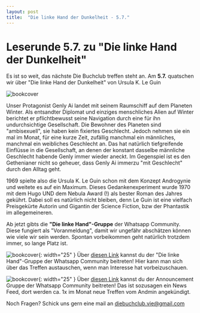 ```yaml
---
layout: post
title:  "Die linke Hand der Dunkelheit - 5.7."
---
```


# Leserunde 5.7. zu "Die linke Hand der Dunkelheit"

Es ist so weit, das nächste Die Buchclub treffen steht an. Am <b>5.7.</b> quatschen wir über "Die linke Hand der Dunkelheit" von  Ursula K. Le Guin

![bookcover](/assets/ursula.jpg)

Unser Protagonist Genly Ai landet mit seinem Raumschiff auf dem Planeten Winter. Als entsandter Diplomat und einziges menschliches Alien 
auf Winter berichtet er pflichtbewusst seine Navigation durch eine für ihn undurchsichtige Gesellschaft. Die Bewohner des Planeten 
sind "ambisexuell", sie haben kein fixiertes Geschlecht. Jedoch nehmen sie ein mal im Monat, für eine kurze Zeit, zufällig manchmal ein männliches, manchmal ein 
weibliches Geschlecht an.
Das hat natürlich tiefgreifende Einflüsse in die Gesellschaft, an denen der konstant dasselbe männliche Geschlecht habende Genly immer wieder aneckt.
Im Gegenspiel ist es den Gethenianer nicht so geheuer, dass Genly Ai immerzu "mit Geschlecht" durch den Alltag geht.

1969 spielte also die Ursula K. Le Guin schon mit dem Konzept Androgynie und weitete es auf ein Maximum. 
Dieses Gedankenexperiment wurde 1970 mit dem Hugo UND dem Nebula Award (!) als bester Roman des Jahres gekührt.
Dabei soll es natürlich nicht bleiben, denn Le Guin ist eine vielfach Preisgekürte Autorin und Gigantin 
der Science Fiction, bzw der Phantastik im allegemeineren.


Ab jetzt gibts die <b>"Die linke Hand"-Gruppe</b> der Whatsapp Community.
Diese fungiert als "Voranmeldung", damit wir ungefähr abschätzen können wie viele wir sein werden. Spontan vorbeikommen geht natürlich trotzdem immer, so lange Platz ist.


![bookcover](/assets/WhatsApp_icon.png){: width="25" } Über [diesen Link](https://chat.whatsapp.com/GLrafgiOTUP58XjxM9EYxz)
 kannst du der "Die linke Hand"-Gruppe der Whatsapp Community beitreten! Hier kann man sich über das Treffen austauschen, wenn man
 Interesse hat vorbeizuschauen. 


![bookcover](/assets/pink-book.png){: width="25" }  Über [diesen Link](https://chat.whatsapp.com/GpDiea8Qhq4HlbLNVWah69)
 kannst du der Announcement Gruppe der Whatsapp Community beitreten! Das ist sozusagen ein News Feed, dort werden ca. 1x im Monat neue Treffen vom Andmin angekündigt.

Noch Fragen? Schick uns gern eine mail an diebuchclub.vie@gmail.com